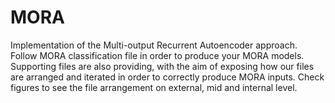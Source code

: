 # MORA
Implementation of the Multi-output Recurrent Autoencoder approach. Follow MORA classification file in order to produce your MORA models. Supporting files are also providing, with the aim of exposing how our files are arranged and iterated in order to correctly produce MORA inputs. Check figures to see the file arrangement on external, mid and internal level.

